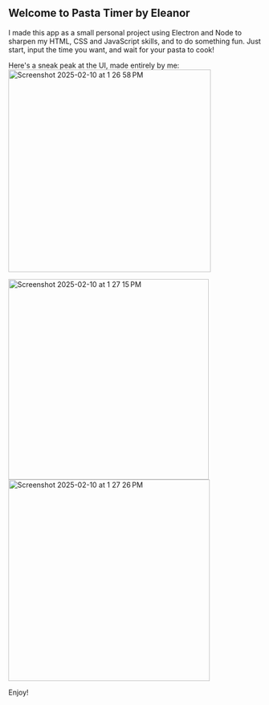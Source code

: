 ## Welcome to Pasta Timer by Eleanor

I made this app as a small personal project using Electron and Node to sharpen my HTML, CSS and JavaScript skills, and to do something fun. 
Just start, input the time you want, and wait for your pasta to cook!

Here's a sneak peak at the UI, made entirely by me:
<img width="403" alt="Screenshot 2025-02-10 at 1 26 58 PM" src="https://github.com/user-attachments/assets/eb72a063-5af2-4e1b-be77-34a2b715e999" />

<img width="399" alt="Screenshot 2025-02-10 at 1 27 15 PM" src="https://github.com/user-attachments/assets/383d04a6-6f31-4b51-9d1d-da895bbf00eb" />

<img width="401" alt="Screenshot 2025-02-10 at 1 27 26 PM" src="https://github.com/user-attachments/assets/4552a603-c50b-4cef-b703-31c0bd92bdb4" />

Enjoy!
